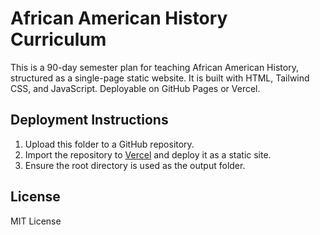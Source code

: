 # African American History Curriculum

This is a 90-day semester plan for teaching African American History, structured as a single-page static website. It is built with HTML, Tailwind CSS, and JavaScript. Deployable on GitHub Pages or Vercel.

## Deployment Instructions

1. Upload this folder to a GitHub repository.
2. Import the repository to [Vercel](https://vercel.com) and deploy it as a static site.
3. Ensure the root directory is used as the output folder.

## License

MIT License
